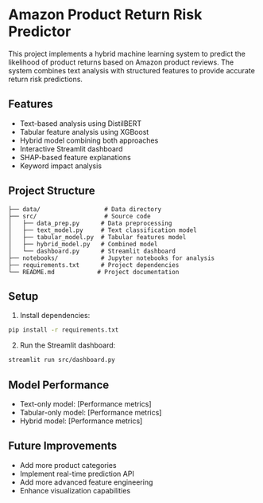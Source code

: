 # Amazon Product Return Risk Predictor

This project implements a hybrid machine learning system to predict the likelihood of product returns based on Amazon product reviews. The system combines text analysis with structured features to provide accurate return risk predictions.

## Features

- Text-based analysis using DistilBERT
- Tabular feature analysis using XGBoost
- Hybrid model combining both approaches
- Interactive Streamlit dashboard
- SHAP-based feature explanations
- Keyword impact analysis

## Project Structure

```
├── data/                  # Data directory
├── src/                   # Source code
│   ├── data_prep.py      # Data preprocessing
│   ├── text_model.py     # Text classification model
│   ├── tabular_model.py  # Tabular features model
│   ├── hybrid_model.py   # Combined model
│   └── dashboard.py      # Streamlit dashboard
├── notebooks/            # Jupyter notebooks for analysis
├── requirements.txt      # Project dependencies
└── README.md            # Project documentation
```

## Setup

1. Install dependencies:
```bash
pip install -r requirements.txt
```

2. Run the Streamlit dashboard:
```bash
streamlit run src/dashboard.py
```

## Model Performance

- Text-only model: [Performance metrics]
- Tabular-only model: [Performance metrics]
- Hybrid model: [Performance metrics]

## Future Improvements

- Add more product categories
- Implement real-time prediction API
- Add more advanced feature engineering
- Enhance visualization capabilities 